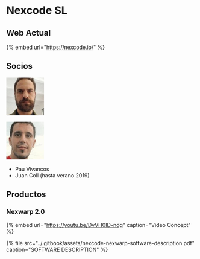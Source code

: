 # Nexcode SL

## Web Actual

{% embed url="https://nexcode.io/" %}

## Socios

![](../.gitbook/assets/socios-juan-coll-soler-2-.jpg-100x100.jpg)



![](../.gitbook/assets/socios-pau-vivancos.jpg-100x100.jpg)

* Pau Vivancos
* Juan Coll \(hasta verano 2019\)

## Productos

### Nexwarp 2.0

{% embed url="https://youtu.be/DvVH0ID-ndg" caption="Video Concept" %}

{% file src="../.gitbook/assets/nexcode-nexwarp-software-description.pdf" caption="SOFTWARE DESCRIPTION" %}




